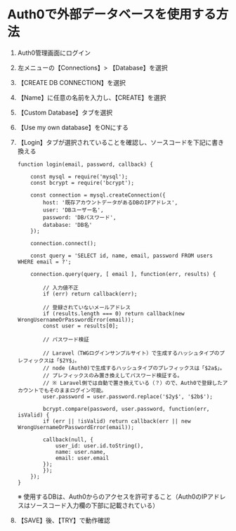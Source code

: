 # Auth0で外部データベースを使用する方法

1. Auth0管理画面にログイン

1. 左メニューの【Connections】> 【Database】を選択

1. 【CREATE DB CONNECTION】を選択

1. 【Name】に任意の名前を入力し、【CREATE】を選択

1. 【Custom Database】タブを選択

1. 【Use my own database】をONにする

1. 【Login】タブが選択されていることを確認し、ソースコードを下記に書き換える

    ```
    function login(email, password, callback) {

        const mysql = require('mysql');
        const bcrypt = require('bcrypt');

        const connection = mysql.createConnection({
            host: '既存アカウントデータがあるDBのIPアドレス',
            user: 'DBユーザー名',
            password: 'DBパスワード',
            database: 'DB名'
        });

        connection.connect();

        const query = 'SELECT id, name, email, password FROM users WHERE email = ?';

        connection.query(query, [ email ], function(err, results) {
            
            // 入力値不正
            if (err) return callback(err);

            // 登録されていないメールアドレス
            if (results.length === 0) return callback(new WrongUsernameOrPasswordError(email));
            const user = results[0];

            // パスワード検証

            // Laravel（TWGログインサンプルサイト）で生成するハッシュタイプのプレフィックスは「$2Y$」。
            // node (Auth0)で生成するハッシュタイプのプレフィックスは「$2a$」。
            // プレフィックスのみ置き換えしてパスワード検証する。
            // ※ Laravel側では自動で置き換えている（？）ので、Auth0で登録したアカウントでもそのままログイン可能。
            user.password = user.password.replace('$2y$', '$2b$');

            bcrypt.compare(password, user.password, function(err, isValid) {
            if (err || !isValid) return callback(err || new WrongUsernameOrPasswordError(email));

            callback(null, {
                user_id: user.id.toString(),
                name: user.name,
                email: user.email
            });
            });
        });
    }
    ```

    ※ 使用するDBは、Auth0からのアクセスを許可すること（Auth0のIPアドレスはソースコード入力欄の下部に記載されている）

1. 【SAVE】後、【TRY】で動作確認
